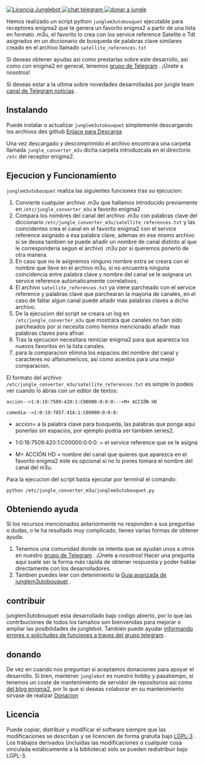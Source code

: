 [   ![Licencia Junglebot](https://jungle-team.com/wp-content/uploads/2023/03/licence.png)
](https://github.com/jungla-team/junglebot/blob/master/LICENSE) [![chat telegram](https://jungle-team.com/wp-content/uploads/2023/03/telegram.png)
](https://t.me/joinchat/R_MzlCWf4Kahgb5G) [![donar a jungle](https://jungle-team.com/wp-content/uploads/2023/03/donate.png)
](https://paypal.me/jungleteam)

Hemos realizado un script python `junglem3utobouquet` ejecutable para receptores enigma2 que te genera un favorito enigma2 a partir de una lista en formato .m3u, el favorito lo crea con los service reference Satelite o Tdt asignados en un diccionario de busqueda de palabras clave similares creado en el archivo llamado `satellite_references.txt`

Si deseas obtener ayudas asi como prestarlas sobre este desarrollo, asi como con enigma2 en general, tenemos  [grupo de Telegram](https://t.me/joinchat/R_MzlCWf4Kahgb5Gp) . ¡Únete a nosotros!

Si deseas estar a la ultima sobre novedades desarrolladas por jungle team [canal de Telegram noticias](https://t.me/+myB-5lmtSZ1hZDlk) .

## [](jungleteam#instalando)Instalando

Puede instalar o actualizar `junglem3utobouquet` simplemente descargando los archivos des github [Enlace para Descarga](https://github.com/jungla-team/jungleM3uBouquetConverter/archive/refs/heads/main.zip)

Una vez descargado y descomprimido el archivo encontrara una carpeta llamada `jungle_converter_m3u` dicha carpeta introduzcala en el directorio `/etc` del receptor enigma2.

## Ejecucion y Funcionamiento

`junglem3utobouquet` realiza las siguientes funciones tras su ejecucion:

1. Convierte cualquier archivo .m3u que hallamos introducido previamente en `/etc/jungle_converter_m3u` a favorito enigma2
2. Compara los nombres del canal del archivo .m3u con palabras clave del diccionario `/etc/jungle_converter_m3u/satellite_references.txt` y las coincidentes crea el canal en el favorito enigma2 con el service reference asignado a esa palabra clave, ademas en ese mismo archivo si se desea tambien se puede añadir un nombre de canal distinto al que le corresponderia segun el archivo .m3u por si queremos ponerlo de otra manera.
3. En caso que no le asignemos ninguno nombre extra se creara con el nombre que lleve en el archivo m3u, si no encuentra ninguna coincidencia entre palabra clave y nombre del canal se le asignara un service reference automaticamente correlativos.
4. El archivo `satellite_references.txt` ya viene parcheado con el service reference y palabras clave que parchearan la mayoria de canales, en el caso de faltar algun canal puede añadir mas palabras claves a dicho archivo.
5. De la ejecucion del script se creara un log en `/etc/jungle_converter_m3u` que mostrara que canales no han sido parcheados por si necesita como hemos mencionado añadir mas palabras claves para afinar.
6. Tras la ejecucion necesitara reiniciar enigma2 para que aparezca los nuevos favoritos en la lista canales.
7. para la comparacion elimina los espacios del nombre del canal y caracteres no alfanumericos, asi como acentos para una mejor comparacion.

El formato del archivo `/etc/jungle_converter_m3u/satellite_references.txt` es simple lo podeis ver cuando lo abras con un editor de textos:

`accion-->1:0:19:7509:420:1:C00000:0:0:0:-->M+ ACCIÓN HD`


`comedia-->1:0:19:7857:41A:1:C00000:0:0:0:`

* accion= a la palabra clave para busqueda, las palabras que ponga aqui ponerlas sin espacios, por ejemplo podria ser tambien series2.


* 1:0:19:7509:420:1:C00000:0:0:0: = el service reference que se le asigna


* M+ ACCIÓN HD = nombre del canal que quieres que aparezca en el favorito enigma2 este es opcional si no lo pones tomara el nombre del canal del m3u.
 

Para la ejecucion del script basta ejecutar por terminal el comando:

`python /etc/jungle_converter_m3u/junglem3utobouquet.py` 

## Obteniendo ayuda

Si los recursos mencionados anteriormente no responden a sus preguntas o dudas,  o te ha resultado muy complicado, tienes varias formas de obtener ayuda.

1.  Tenemos una comunidad donde se intenta que se ayudan unos a otros en nuestro [grupo de Telegram](https://t.me/joinchat/R_MzlCWf4Kahgb5G) . ¡Únete a nosotros! Hacer una pregunta aquí suele ser la forma más rápida de obtener respuesta y poder hablar directamente con los desarrolladores.
2.  Tambien puedes leer con detenimiento la [Guia avanzada de junglem3utobouquet](https://jungle-team.com/) .

## contribuir

junglem3utobouquet esta desarrollado bajo codigo abierto, por lo que las contribuciones de todos los tamaños son bienvenidas para mejorar o ampliar las posibilidades de junglebot. También puede ayudar [informando errores o solicitudes de funciones a traves del grupo telegram](https://t.me/joinchat/R_MzlCWf4Kahgb5G) .

## [](jungleteam#donating)donando

De vez en cuando nos preguntan si aceptamos donaciones para apoyar el desarrollo. Si bien, mantener `junglebot`  es nuestro hobby y  pasatiempo, si tenemos un coste de mantenimiento de servidor de repositorios asi como [del blog enigma2](https://jungle-team.com/), por lo que si deseas colaborar en su mantenimiento sirvase de realizar [Donacion](https://paypal.me/jungleteam)

## [](jungleteam#license)Licencia

Puede copiar, distribuir y modificar el software siempre que las modificaciones se describan y se licencien de forma gratuita bajo [LGPL-3](https://www.gnu.org/licenses/lgpl-3.0.html) . Los trabajos derivados (incluidas las modificaciones o cualquier cosa vinculada estáticamente a la biblioteca) solo se pueden redistribuir bajo LGPL-3.
